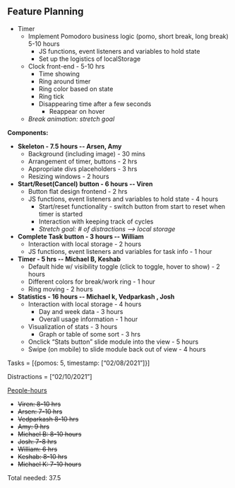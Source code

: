 ## Feature Planning



*   Timer
    *   Implement Pomodoro business logic (pomo, short break, long break) 5-10 hours 
        *   JS functions, event listeners and variables to hold state
        *   Set up the logistics of localStorage
    *   Clock front-end - 5-10 hrs
        *   Time showing
        *   Ring around timer
        *   Ring color based on state
        *   Ring tick
        *   Disappearing time after a few seconds
            *   Reappear on hover
    *   _Break animation: stretch goal_

**Components:**



*   **Skeleton - 7.5 hours -- Arsen, Amy**
    *   Background (including image) - 30 mins
    *   Arrangement of timer, buttons - 2 hrs
    *   Appropriate divs placeholders - 3 hrs
    *   Resizing windows - 2 hours
*   **Start/Reset(Cancel) button - 6 hours -- Viren**
    *   Button flat design frontend - 2 hrs
    *   JS functions, event listeners and variables to hold state - 4 hours
        *   Start/reset functionality - switch button from start to reset when timer is started
        *   Interaction with keeping track of cycles
        *   _Stretch goal: # of distractions --> local storage_
*   **Complete Task button - 3 hours -- William**
    *   Interaction with local storage - 2 hours
    *   JS functions, event listeners and variables for task info - 1 hour
*   **Timer - 5 hrs -- Michael B, Keshab**
    *   Default hide w/ visibility toggle (click to toggle, hover to show) - 2 hours
    *   Different colors for break/work ring - 1 hour
    *   Ring moving - 2 hours
*   **Statistics - 16 hours -- Michael k, Vedparkash , Josh**
    *   Interaction with local storage - 4 hours
        *   Day and week data - 3 hours
        *   Overall usage information - 1 hour
    *   Visualization of stats - 3 hours
        *   Graph or table of some sort - 3 hrs
    *   Onclick “Stats button” slide module into the view - 5 hours
    *   Swipe (on mobile) to slide module back out of view - 4 hours

Tasks = [{pomos: 5, timestamp: [“02/08/2021”]}]

Distractions = [“02/10/2021”]

<span style="text-decoration:underline;">People-hours</span>



*   ~~Viren: 8-10 hrs~~
*   ~~Arsen: 7-10 hrs~~
*   ~~Vedparkash 8-10 hrs~~
*   ~~Amy: 9 hrs~~
*   ~~Michael B: 8-10 hours~~
*   ~~Josh: 7-8 hrs~~
*   ~~William: 6 hrs~~
*   ~~Keshab: 8-10 hrs~~
*   ~~Michael K: 7-10 hours~~

Total needed: 37.5
